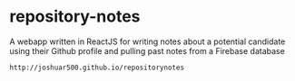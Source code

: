 # repository-notes
A webapp written in ReactJS for writing notes about a potential candidate using their Github profile and pulling past notes from a Firebase database


`http://joshuar500.github.io/repositorynotes`
